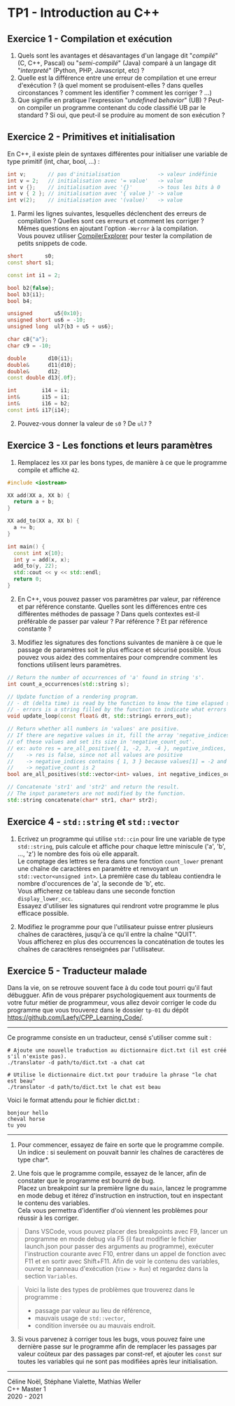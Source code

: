 # TP1 - Introduction au C++


## Exercice 1 - Compilation et exécution

1. Quels sont les avantages et désavantages d'un langage dit "*compilé*" (C, C++, Pascal) ou "*semi-compilé*" (Java) comparé à un langage dit "*interpreté*" (Python, PHP, Javascript, etc) ?
2. Quelle est la différence entre une erreur de compilation et une erreur d'exécution ? (à quel moment se produisent-elles ? dans quelles circonstances ? comment les identifier ? comment les corriger ? ...)
3. Que signifie en pratique l'expression "*undefined behavior*" (UB) ? Peut-on compiler un programme contenant du code classifié UB par le standard ? Si oui, que peut-il se produire au moment de son exécution ?


## Exercice 2 - Primitives et initialisation

En C++, il existe plein de syntaxes différentes pour initialiser une variable de type primitif (int, char, bool, ...) :

```cpp
int v;       // pas d'initialisation            -> valeur indéfinie
int v = 2;   // initialisation avec '= value'   -> value
int v {};    // initialisation avec '{}'        -> tous les bits à 0
int v { 2 }; // initialisation avec '{ value }' -> value
int v(2);    // initialisation avec '(value)'   -> value
```

1. Parmi les lignes suivantes, lesquelles déclenchent des erreurs de compilation ? Quelles sont ces erreurs et comment les corriger ?\
Mêmes questions en ajoutant l'option `-Werror` à la compilation.\
Vous pouvez utiliser [CompilerExplorer](https://www.godbolt.org/z/rPPoro) pour tester la compilation de petits snippets de code.

```cpp
short       s0;
const short s1;

const int i1 = 2;

bool b2{false};
bool b3{i1};
bool b4;

unsigned       u5{0x10};
unsigned short us6 = -10;
unsigned long  ul7{b3 + u5 + us6};

char c8{"a"};
char c9 = -10;

double       d10{i1};
double&      d11{d10};
double&      d12;
const double d13{.0f};

int        i14 = i1;
int&       i15 = i1;
int&       i16 = b2;
const int& i17{i14};
```

2. Pouvez-vous donner la valeur de `s0` ? De `ul7` ?


## Exercice 3 - Les fonctions et leurs paramètres

1. Remplacez les `XX` par les bons types, de manière à ce que le programme compile et affiche `42`.

```cpp
#include <iostream>

XX add(XX a, XX b) {
  return a + b;
}

XX add_to(XX a, XX b) {
  a += b;
}

int main() {
  const int x{10};
  int y = add(x, x);
  add_to(y, 22);
  std::cout << y << std::endl;
  return 0;
}
```

2. En C++, vous pouvez passer vos paramètres par valeur, par référence et par référence constante.
Quelles sont les différences entre ces différentes méthodes de passage ?
Dans quels contextes est-il préférable de passer par valeur ? Par référence ? Et par référence constante ?

3. Modifiez les signatures des fonctions suivantes de manière à ce que le passage de paramètres soit le plus efficace et sécurisé possible.
Vous pouvez vous aidez des commentaires pour comprendre comment les fonctions utilisent leurs paramètres.
```cpp
// Return the number of occurrences of 'a' found in string 's'.
int count_a_occurrences(std::string s);

// Update function of a rendering program.
// - dt (delta time) is read by the function to know the time elapsed since the last frame.
// - errors is a string filled by the function to indicate what errors have occured.
void update_loop(const float& dt, std::string& errors_out);

// Return whether all numbers in 'values' are positive.
// If there are negative values in it, fill the array 'negative_indices_out' with the indices
// of these values and set its size in 'negative_count_out'.
// ex: auto res = are_all_positive({ 1, -2, 3, -4 }, negative_indices, negative_count);
//    -> res is false, since not all values are positive
//    -> negative_indices contains { 1, 3 } because values[1] = -2 and values[3] = -4
//    -> negative_count is 2
bool are_all_positives(std::vector<int> values, int negative_indices_out[], size_t& negative_count_out);

// Concatenate 'str1' and 'str2' and return the result.
// The input parameters are not modified by the function.
std::string concatenate(char* str1, char* str2);
```


## Exercice 4 - `std::string` et `std::vector`

1. Ecrivez un programme qui utilise `std::cin` pour lire une variable de type `std::string`, puis calcule et affiche pour chaque lettre miniscule ('a', 'b', ..., 'z') le nombre des fois où elle apparaît.\
Le comptage des lettres se fera dans une fonction `count_lower` prenant une chaîne de caractères en paramètre et renvoyant un `std::vector<unsigned int>`. La première case du tableau contiendra le nombre d'occurences de 'a', la seconde de 'b', etc.\
Vous afficherez ce tableau dans une seconde fonction `display_lower_occ`.\
Essayez d'utiliser les signatures qui rendront votre programme le plus efficace possible.

2. Modifiez le programme pour que l'utilisateur puisse entrer plusieurs chaînes de caractères, jusqu'à ce qu'il entre la chaîne "QUIT".\
Vous afficherez en plus des occurrences la concaténation de toutes les chaînes de caractères renseignées par l'utilisateur.


## Exercice 5 - Traducteur malade

Dans la vie, on se retrouve souvent face à du code tout pourri qu'il faut débugguer. Afin de vous préparer psychologiquement aux tourments de votre futur métier de programmeur, vous allez devoir corriger le code du programme que vous trouverez dans le dossier `tp-01` du dépôt https://github.com/Laefy/CPP_Learning_Code/.

---

Ce programme consiste en un traducteur, censé s'utiliser comme suit :
```b
# Ajoute une nouvelle traduction au dictionnaire dict.txt (il est créé s'il n'existe pas).
./translator -d path/to/dict.txt -a chat cat

# Utilise le dictionnaire dict.txt pour traduire la phrase "le chat est beau"
./translator -d path/to/dict.txt le chat est beau
```

Voici le format attendu pour le fichier dict.txt :
```b
bonjour hello
cheval horse
tu you
```
---

1. Pour commencer, essayez de faire en sorte que le programme compile.\
Un indice : si seulement on pouvait bannir les chaînes de caractères de type char*.

2. Une fois que le programme compile, essayez de le lancer, afin de constater que le programme est bourré de bug.\
Placez un breakpoint sur la première ligne du `main`, lancez le programme en mode debug et itérez d'instruction en instruction, tout en inspectant le contenu des variables.\
Cela vous permettra d'identifier d'où viennent les problèmes pour réussir à les corriger.

> Dans VSCode, vous pouvez placer des breakpoints avec F9, lancer un programme en mode debug via F5 (il faut modifier le fichier launch.json pour passer des arguments au programme), exécuter l'instruction courante avec F10, entrer dans un appel de fonction avec F11 et en sortir avec Shift+F11. Afin de voir le contenu des variables, ouvrez le panneau d'exécution (`View > Run`) et regardez dans la section `Variables`.

> Voici la liste des types de problèmes que trouverez dans le programme :
>- passage par valeur au lieu de référence,
>- mauvais usage de `std::vector`,
>- condition inversée ou au mauvais endroit.

3. Si vous parvenez à corriger tous les bugs, vous pouvez faire une dernière passe sur le programme afin de remplacer les passages par valeur coûteux par des passages par const-ref, et ajouter les `const` sur toutes les variables qui ne sont pas modifiées après leur initialisation.   

---

Céline Noël, Stéphane Vialette, Mathias Weller  
C++ Master 1    
2020 - 2021
